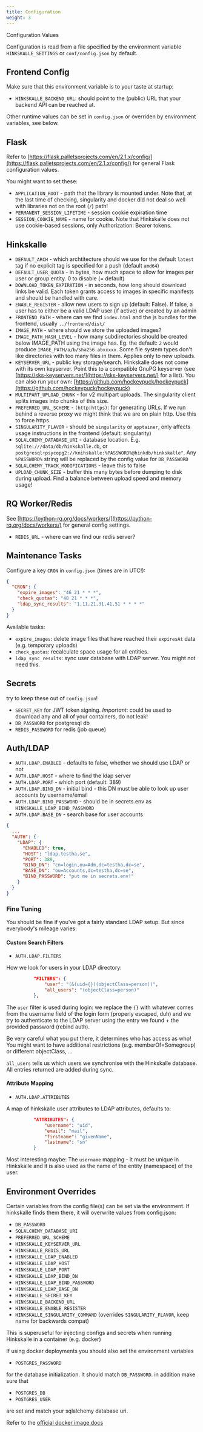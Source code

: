 ```yaml
---
title: Configuration
weight: 3
---
```


Configuration Values

<!--more-->

Configuration is read from a file specified by the environment variable `HINKSKALLE_SETTINGS` or `conf/config.json` by default.

## Frontend Config

Make sure that this environment variable is to your taste at startup:

- `HINKSKALLE_BACKEND_URL`: should point to the (public) URL that your backend API can be reached at. 

Other runtime values can be set in `config.json` or overriden by environment variables, see below.

## Flask

Refer to
[https://flask.palletsprojects.com/en/2.1.x/config/](https://flask.palletsprojects.com/en/2.1.x/config/)
for general Flask configuration values.

You might want to set these:

- `APPLICATION_ROOT` - path that the library is mounted under. Note that, at the last time of checking, singularity and docker did not deal so well with libraries not on the root (`/`) path!
- `PERMANENT_SESSION_LIFETIME` - session cookie expiration time
- `SESSION_COOKIE_NAME` - name for cookie. Note that Hinkskalle does not use cookie-based sessions, only Authorization: Bearer tokens.

## Hinkskalle 

- `DEFAULT_ARCH` - which archtitecture should we use for the default `latest` tag if no explicit tag is specified for a push (default `amd64`)
- `DEFAULT_USER_QUOTA` - in bytes, how much space to allow for images per user or group entity. 0 to disable (= default)
- `DOWNLOAD_TOKEN_EXPIRATION` - in seconds, how long should download links be valid. Each token grants access to images in specific manifests and should be handled with care.
- `ENABLE_REGISTER` - allow new users to sign up (default: False). If false, a user has to either be a valid LDAP user (if active) or created by an admin
- `FRONTEND_PATH` - where can we find `index.html` and the js bundles for the frontend, usually `../frontend/dist/`
- `IMAGE_PATH` - where should we store the uploaded images?
- `IMAGE_PATH_HASH_LEVEL` - how many subdirectories should be created below IMAGE_PATH using the image has. Eg. the default: `2` would produce `IMAGE_PATH/a/b/sha256.abxxxxx`. Some file system types don't like directories with too many files in them. Applies only to new uploads.
- `KEYSERVER_URL` - public key storage/search. Hinkskalle does not come with its own keyserver. Point this to a compatible GnuPG keyserver (see [https://sks-keyservers.net/](https://sks-keyservers.net/) for a list). You can also run your own: [https://github.com/hockeypuck/hockeypuck](https://github.com/hockeypuck/hockeypuck)
- `MULTIPART_UPLOAD_CHUNK` - for v2 multipart uploads. The singularity client splits images into chunks of this size.
- `PREFERRED_URL_SCHEME` - `(http|https)`: for generating URLs. If we run behind a reverse proxy we might think that we are on plain http. Use this to force https
- `SINGULARITY_FLAVOR` - should be `singularity` or `apptainer`, only affects usage instructions in the frontend (default: singularity)
- `SQLALCHEMY_DATABASE_URI` - database location. E.g. `sqlite:///data/db/hinkskalle.db`, or `postgresql+psycopg2://knihskalle:%PASSWORD%@hinkdb/hinkskalle"`. Any `%PASSWORD%` string will be replaced by the config value for `DB_PASSWORD`
- `SQLALCHEMY_TRACK_MODIFICATIONS` - leave this to false
- `UPLOAD_CHUNK_SIZE` - buffer this many bytes before dumping to disk during upload. Find a balance between upload speed and memory usage!

## RQ Worker/Redis

See [https://python-rq.org/docs/workers/](https://python-rq.org/docs/workers/) for general config settings.

- `REDIS_URL` - where can we find our redis server?

## Maintenance Tasks

Configure a key `CRON` in `config.json` (times are in UTC!):

```json
{
  "CRON": {
    "expire_images": "46 21 * * *",
    "check_quotas": "48 21 * * *",
    "ldap_sync_results": "1,11,21,31,41,51 * * * *"
  }
}
```

Available tasks:

- `expire_images`: delete image files that have reached their `expiresAt` data (e.g. temporary uploads)
- `check_quotas`: recalculate space usage for all entities.
- `ldap_sync_results`: sync user database with LDAP server. You might not need this.

## Secrets

try to keep these out of `config.json`!

- `SECRET_KEY` for JWT token signing. *Important*: could be used to download any and all of your containers, do not leak!
- `DB_PASSWORD`  for postgresql db
- `REDIS_PASSWORD` for redis (job queue)

## Auth/LDAP 

- `AUTH.LDAP.ENABLED` - defaults to false, whether we should use LDAP or not
- `AUTH.LDAP.HOST` - where to find the ldap server
- `AUTH.LDAP.PORT` - which port (default: 389)
- `AUTH.LDAP.BIND_DN` - initial bind - this DN must be able to look up user accounts by username/email
- `AUTH.LDAP.BIND_PASSWORD` - should be in secrets.env as `HINKSKALLE_LDAP_BIND_PASSWORD`
- `AUTH.LDAP.BASE_DN` - search base for user accounts

```json
{
  ...
  "AUTH": {
    "LDAP": {
      "ENABLED": true,
      "HOST": "ldap.testha.se",
      "PORT": 389,
      "BIND_DN": "cn=login,ou=Adm,dc=testha,dc=se",
      "BASE_DN": "ou=Accounts,dc=testha,dc=se",
      "BIND_PASSWORD": "put me in secrets.env!"
    }
  }
}
```

### Fine Tuning

You should be fine if you've got a fairly standard LDAP setup. But since everybody's mileage varies:

#### Custom Search Filters

- `AUTH.LDAP.FILTERS` 

How we look for users in your LDAP directory:

```json
          "FILTERS": {
              "user": "(&(uid={})(objectClass=person))",
              "all_users": "(objectClass=person)"
          },
```

The `user` filter is used during login: we replace the `{}` with whatever comes from the username field of the login form (properly escaped, duh) and we try to authenticate to the LDAP server using the entry we found + the provided password (rebind auth).

Be very careful what you put there, it determines who has access as who! You might want to have additional restrictions (e.g. memberOf=Somegroup) or different objectClass, ...

`all_users` tells us which users we synchronise with the Hinkskalle database. All entries returned are added during sync.

#### Attribute Mapping

- `AUTH.LDAP.ATTRIBUTES`

A map of hinkskalle user attributes to LDAP attributes, defaults to:

```json
          "ATTRIBUTES": {
              "username": "uid",
              "email": "mail",
              "firstname": "givenName",
              "lastname": "sn"
          }
```

Most interesting maybe: The `username` mapping - it must be unique in Hinkskalle and it is also used as the name of the entity (namespace) of the user.

## Environment Overrides

Certain variables from the config file(s) can be set via the environment. If
hinkskalle finds them there, it will overwrite values from config.json:

- `DB_PASSWORD`
- `SQLALCHEMY_DATABASE_URI`
- `PREFERRED_URL_SCHEME`
- `HINKSKALLE_KEYSERVER_URL`
- `HINKSKALLE_REDIS_URL`
- `HINKSKALLE_LDAP_ENABLED`
- `HINKSKALLE_LDAP_HOST`
- `HINKSKALLE_LDAP_PORT`
- `HINKSKALLE_LDAP_BIND_DN`
- `HINKSKALLE_LDAP_BIND_PASSWORD`
- `HINKSKALLE_LDAP_BASE_DN`
- `HINKSKALLE_SECRET_KEY`
- `HINKSKALLE_BACKEND_URL`
- `HINKSKALLE_ENABLE_REGISTER`
- `HINKSKALLE_SINGULARITY_COMMAND` (overrides `SINGULARITY_FLAVOR`, keep name for backwards compat)

This is superuseful for injecting configs and secrets when running Hinkskalle
in a container (e.g. docker)

If using docker deployments you should also set the environment variables

- `POSTGRES_PASSWORD`

for the database initialization. It should match `DB_PASSWORD`. in addition make sure that

- `POSTGRES_DB`
- `POSTGRES_USER`

are set and match your sqlalchemy database uri.

Refer to the [official docker image docs](https://hub.docker.com/_/postgres)